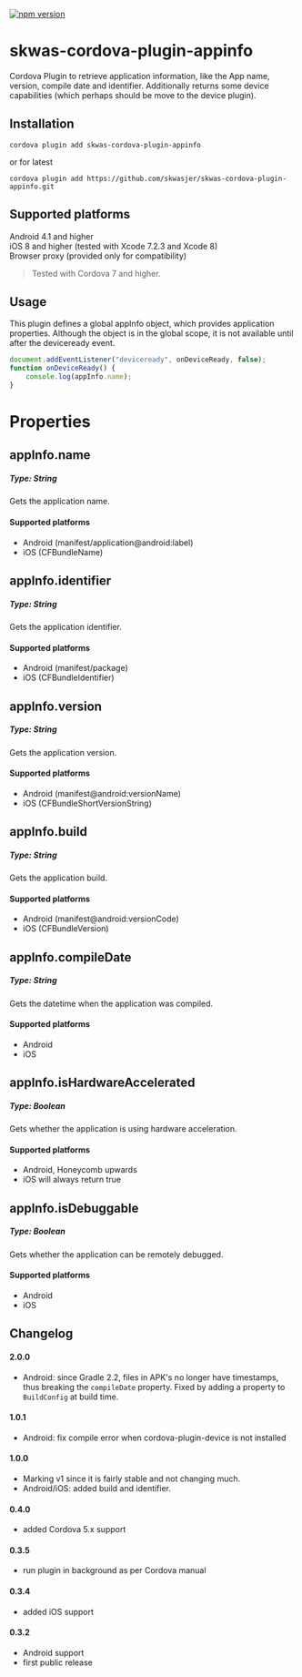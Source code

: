 [![npm version](https://badge.fury.io/js/skwas-cordova-plugin-appinfo.svg)](https://badge.fury.io/js/skwas-cordova-plugin-appinfo)

# skwas-cordova-plugin-appinfo
Cordova Plugin to retrieve application information, like the App name, version, compile date and identifier. Additionally returns some device capabilities (which perhaps should be move to the device plugin).

## Installation ##

`cordova plugin add skwas-cordova-plugin-appinfo`

or for latest

`cordova plugin add https://github.com/skwasjer/skwas-cordova-plugin-appinfo.git`


## Supported platforms ##

Android 4.1 and higher  
iOS 8 and higher (tested with Xcode 7.2.3 and Xcode 8)  
Browser proxy (provided only for compatibility)

> Tested with Cordova 7 and higher.

## Usage ##

This plugin defines a global appInfo object, which provides application properties. Although the object is in the global scope, it is not available until after the deviceready event.

```js
document.addEventListener("deviceready", onDeviceReady, false);
function onDeviceReady() {
    console.log(appInfo.name);
}
```

# Properties #

## appInfo.name ##
##### Type: String #####
Gets the application name.

#### Supported platforms ####
- Android (manifest/application@android:label)
- iOS (CFBundleName)

## appInfo.identifier ##
##### Type: String #####
Gets the application identifier.

#### Supported platforms ####
- Android (manifest/package)
- iOS (CFBundleIdentifier)

## appInfo.version ##
##### Type: String #####
Gets the application version.

#### Supported platforms ####
- Android (manifest@android:versionName)
- iOS (CFBundleShortVersionString)

## appInfo.build ##
##### Type: String #####
Gets the application build.

#### Supported platforms ####
- Android (manifest@android:versionCode)
- iOS (CFBundleVersion)

## appInfo.compileDate ##
##### Type: String #####
Gets the datetime when the application was compiled.

#### Supported platforms ####
- Android
- iOS

## appInfo.isHardwareAccelerated ##
##### Type: Boolean #####
Gets whether the application is using hardware acceleration.

#### Supported platforms ####
- Android, Honeycomb upwards
- iOS will always return true

## appInfo.isDebuggable ##
##### Type: Boolean #####
Gets whether the application can be remotely debugged.

#### Supported platforms ####
- Android
- iOS

## Changelog

#### 2.0.0
- Android: since Gradle 2.2, files in APK's no longer have timestamps, thus breaking the `compileDate` property. Fixed by adding a property to `BuildConfig` at build time.

#### 1.0.1
- Android: fix compile error when cordova-plugin-device is not installed

#### 1.0.0 ####
- Marking v1 since it is fairly stable and not changing much.
- Android/iOS: added build and identifier.

#### 0.4.0
- added Cordova 5.x support

#### 0.3.5
- run plugin in background as per Cordova manual

#### 0.3.4
- added iOS support

#### 0.3.2
- Android support
- first public release

